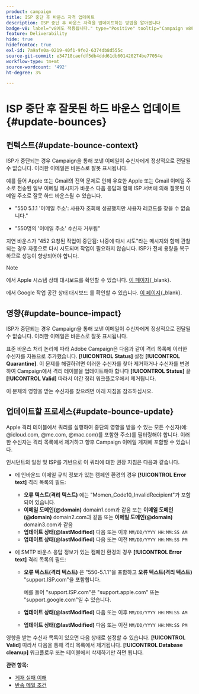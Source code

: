 ```yaml
---
product: campaign
title: ISP 중단 후 바운스 자격 업데이트
description: ISP 중단 후 바운스 자격을 업데이트하는 방법을 알아봅니다
badge-v8: label="v8에도 적용됩니다." type="Positive" tooltip="Campaign v8에도 적용됩니다."
feature: Deliverability
hide: true
hidefromtoc: true
exl-id: 7a9afe0a-0219-40f1-9fe2-6374db8d555c
source-git-commit: e34718caefdf5db4ddd61db601420274be77054e
workflow-type: tm+mt
source-wordcount: '492'
ht-degree: 3%

---
```


# ISP 중단 후 잘못된 하드 바운스 업데이트 {#update-bounces}



## 컨텍스트{#update-bounce-context}

ISP가 중단되는 경우 Campaign을 통해 보낸 이메일이 수신자에게 정상적으로 전달될 수 없습니다. 이러한 이메일은 바운스로 잘못 표시됩니다.

예를 들어 Apple 또는 Gmail의 전역 문제로 인해 유효한 Apple 또는 Gmail 이메일 주소로 전송된 일부 이메일 메시지가 바운스 다음 응답과 함께 ISP 서버에 의해 잘못된 이메일 주소로 잘못 하드 바운스될 수 있습니다.

* &quot;550 5.1.1 &#39;이메일 주소&#39;: 사용자 조회에 성공했지만 사용자 레코드를 찾을 수 없습니다.&quot;

* &quot;550명의 &#39;이메일 주소&#39; 수신자 거부됨&quot;

지연 바운스가 &quot;452 요청된 작업이 중단됨: 나중에 다시 시도&quot;라는 메시지와 함께 관찰되는 경우 자동으로 다시 시도되며 작업이 필요하지 않습니다. ISP가 전체 용량을 복구하므로 성능이 향상되어야 합니다.

>[!NOTE]
>
>에서 Apple 시스템 상태 대시보드를 확인할 수 있습니다. [이 페이지](https://www.apple.com/support/systemstatus/){_blank}.
>
>에서 Google 작업 공간 상태 대시보드 를 확인할 수 있습니다. [이 페이지](https://www.google.com/appsstatus#hl=en&amp;v=status){_blank}.
>

## 영향{#update-bounce-impact}

ISP가 중단되는 경우 Campaign을 통해 보낸 이메일이 수신자에게 정상적으로 전달될 수 없습니다. 이러한 이메일은 바운스로 잘못 표시됩니다.

표준 바운스 처리 논리에 따라 Adobe Campaign은 다음과 같이 격리 목록에 이러한 수신자를 자동으로 추가했습니다. **[!UICONTROL Status]** 설정 **[!UICONTROL Quarantine]**. 이 문제를 해결하려면 이러한 수신자를 찾아 제거하거나 수신자를 변경하여 Campaign에서 격리 테이블을 업데이트해야 합니다 **[!UICONTROL Status]** 끝 **[!UICONTROL Valid]** 따라서 야간 정리 워크플로우에서 제거됩니다.

이 문제의 영향을 받는 수신자를 찾으려면 아래 지침을 참조하십시오.

## 업데이트할 프로세스{#update-bounce-update}

Apple 격리 테이블에서 쿼리를 실행하여 중단의 영향을 받을 수 있는 모든 수신자(예: @icloud.com, @me.com, @mac.com)를 포함한 주소)를 필터링해야 합니다. 이러한 수신자는 격리 목록에서 제거하고 향후 Campaign 이메일 게재에 포함할 수 있습니다.

인시던트의 일정 및 ISP를 기반으로 이 쿼리에 대한 권장 지침은 다음과 같습니다.

* 에 인바운드 이메일 규칙 정보가 있는 캠페인 환경의 경우 **[!UICONTROL Error text]** 격리 목록의 필드:

   * **오류 텍스트(격리 텍스트)** 에는 &quot;Momen_Code10_InvalidRecipient&quot;가 포함되어 있습니다.
   * **이메일 도메인(@domain)** domain1.com과 같음 또는 **이메일 도메인(@domain)** domain2.com과 같음 또는 **이메일 도메인(@domain)** domain3.com과 같음
   * **업데이트 상태(@lastModified)** 다음 또는 이후 `MM/DD/YYYY HH:MM:SS AM`
   * **업데이트 상태(@lastModified)** 다음 또는 이전 `MM/DD/YYYY HH:MM:SS PM`

* 에 SMTP 바운스 응답 정보가 있는 캠페인 환경의 경우 **[!UICONTROL Error text]** 격리 목록의 필드:

   * **오류 텍스트(격리 텍스트)** 은 &quot;550-5.1.1&quot;을 포함하고 **오류 텍스트(격리 텍스트)** &quot;support.ISP.com&quot;을 포함합니다.

     예를 들어 &quot;support.ISP.com&quot;은 &quot;support.apple.com&quot; 또는 &quot;support.google.com&quot;일 수 있습니다.

   * **업데이트 상태(@lastModified)** 다음 또는 이후 `MM/DD/YYYY HH:MM:SS AM`
   * **업데이트 상태(@lastModified)** 다음 또는 이전  `MM/DD/YYYY HH:MM:SS PM`


영향을 받는 수신자 목록이 있으면 다음 상태로 설정할 수 있습니다. **[!UICONTROL Valid]** 따라서 다음을 통해 격리 목록에서 제거됩니다. **[!UICONTROL Database cleanup]** 워크플로우 또는 테이블에서 삭제하기만 하면 됩니다.

**관련 항목:**
* [게재 실패 이해](understanding-delivery-failures.md)
* [반송 메일 조건](understanding-delivery-failures.md#bounce-mail-qualification)
